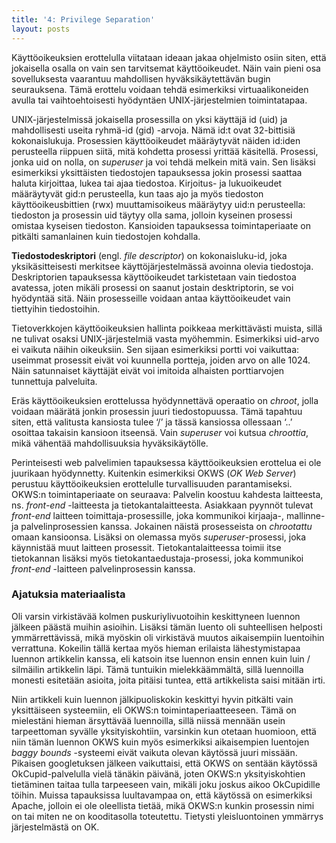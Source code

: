 ```yaml
---
title: '4: Privilege Separation'
layout: posts
---
```


Käyttöoikeuksien erottelulla viitataan ideaan jakaa ohjelmisto osiin siten, että jokaisella osalla on vain sen tarvitsemat käyttöoikeudet. Näin vain pieni osa sovelluksesta vaarantuu mahdollisen hyväksikäytettävän bugin seurauksena. Tämä erottelu voidaan tehdä esimerkiksi virtuaalikoneiden avulla tai vaihtoehtoisesti hyödyntäen UNIX-järjestelmien toimintatapaa.
 
UNIX-järjestelmissä jokaisella prosessilla on yksi käyttäjä id (uid) ja mahdollisesti useita ryhmä-id (gid) -arvoja. Nämä id:t ovat 32-bittisiä kokonaislukuja. Prosessien käyttöoikeudet määräytyvät näiden id:iden perusteella riippuen siitä, mitä kohdetta prosessi yrittää käsitellä. Prosessi, jonka uid on nolla, on *superuser* ja voi tehdä melkein mitä vain. Sen lisäksi esimerkiksi yksittäisten tiedostojen tapauksessa jokin prosessi saattaa haluta kirjoittaa, lukea tai ajaa tiedostoa. Kirjoitus- ja lukuoikeudet määräytyvät gid:n perusteella, kun taas ajo ja myös tiedoston käyttöoikeusbittien (rwx) muuttamisoikeus määräytyy uid:n perusteella: tiedoston ja prosessin uid täytyy olla sama, jolloin kyseinen prosessi omistaa kyseisen tiedoston. Kansioiden tapauksessa toimintaperiaate on pitkälti samanlainen kuin tiedostojen kohdalla.
 
**Tiedostodeskriptori** (engl. *file descriptor*) on kokonaisluku-id, joka yksikäsitteisesti merkitsee käyttöjärjestelmässä avoinna olevia tiedostoja. Deskriptorien tapauksessa käyttöoikeudet tarkistetaan vain tiedostoa avatessa, joten mikäli prosessi on saanut jostain desktriptorin, se voi hyödyntää sitä. Näin prosesseille voidaan antaa käyttöoikeudet vain tiettyihin tiedostoihin.
 
Tietoverkkojen käyttöoikeuksien hallinta poikkeaa merkittävästi muista, sillä ne tulivat osaksi UNIX-järjestelmiä vasta myöhemmin. Esimerkiksi uid-arvo ei vaikuta näihin oikeuksiin. Sen sijaan esimerkiksi portti voi vaikuttaa: useimmat prosessit eivät voi kuunnella portteja, joiden arvo on alle 1024. Näin satunnaiset käyttäjät eivät voi imitoida alhaisten porttiarvojen tunnettuja palveluita. 
 
Eräs käyttöoikeuksien erottelussa hyödynnettävä operaatio on *chroot*, jolla voidaan määrätä jonkin prosessin juuri tiedostopuussa. Tämä tapahtuu siten, että valitusta kansiosta tulee ‘/’ ja tässä kansiossa ollessaan ‘..’ osoittaa takaisin kansioon itseensä. Vain *superuser* voi kutsua *chroottia*, mikä vähentää mahdollisuuksia hyväksikäytölle. 
 
Perinteisesti web palvelimien tapauksessa käyttöoikeuksien erottelua ei ole juurikaan hyödynnetty. Kuitenkin esimerkiksi OKWS (*OK Web Server*) perustuu käyttöoikeuksien erottelulle turvallisuuden parantamiseksi. OKWS:n toimintaperiaate on seuraava: Palvelin koostuu kahdesta laitteesta, ns. *front-end* -laitteesta ja tietokantalaitteesta. Asiakkaan pyynnöt tulevat *front-end* laitteen toimittaja-prosessille, joka kommunikoi kirjaaja-, mallinne- ja palvelinprosessien kanssa. Jokainen näistä prosesseista on *chrootattu* omaan kansioonsa. Lisäksi on olemassa myös *superuser*-prosessi, joka käynnistää muut laitteen prosessit. Tietokantalaitteessa toimii itse tietokannan lisäksi myös tietokantaedustaja-prosessi, joka kommunikoi *front-end* -laitteen palvelinprosessin kanssa. 
 
### Ajatuksia materiaalista
 
Oli varsin virkistävää kolmen puskuriylivuotoihin keskittyneen luennon jälkeen päästä muihin asioihin. Lisäksi tämän luento oli suhteellisen helposti ymmärrettävissä, mikä myöskin oli virkistävä muutos aikaisempiin luentoihin verrattuna. Kokeilin tällä kertaa myös hieman erilaista lähestymistapaa luennon artikkelin kanssa, eli katsoin itse luennon ensin ennen kuin luin / silmäilin artikkelin läpi. Tämä tuntuikin mielekkäämmältä, sillä luennoilla monesti esitetään asioita, joita pitäisi tuntea, että artikkelista saisi mitään irti. 
 
Niin artikkeli kuin luennon jälkipuoliskokin keskittyi hyvin pitkälti vain yksittäiseen systeemiin, eli OKWS:n toimintaperiaatteeseen. Tämä on mielestäni hieman ärsyttävää luennoilla, sillä niissä mennään usein tarpeettoman syvälle yksityiskohtiin, varsinkin kun otetaan huomioon, että niin tämän luennon OKWS kuin myös esimerkiksi aikaisempien luentojen *baggy bounds* -systeemi eivät vaikuta olevan käytössä juuri missään. Pikaisen googletuksen jälkeen vaikuttaisi, että OKWS on sentään käytössä OkCupid-palvelulla vielä tänäkin päivänä, joten OKWS:n yksityiskohtien tietäminen taitaa tulla tarpeeseen vain, mikäli joku joskus aikoo OkCupidille töihin. Muissa tapauksissa luultavampaa on, että käytössä on esimerkiksi Apache, jolloin ei ole oleellista tietää, mikä OKWS:n kunkin prosessin nimi on tai miten ne on kooditasolla toteutettu. Tietysti yleisluontoinen ymmärrys järjestelmästä on OK.
